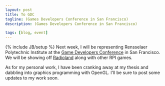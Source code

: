 ```yaml
---
layout: post
title: To GDC
tagline: (Games Developers Conference in San Francisco)
description: (Games Developers Conference in San Francisco)

tags: [blog, event]
---
```

{% include JB/setup %}
Next week, I will be representing Rensselaer Polytechnic Institute at the [Game Developers Conference](http://www.gdconf.com/) in San Francisco.  We will be showing off [Radioland](/projects/games/radioland) along with other RPI games.

As for my personal work, I have been cranking away at my thesis and dabbling into graphics programming with OpenGL. I'll be sure to post some updates to my work soon.

<!--more-->
